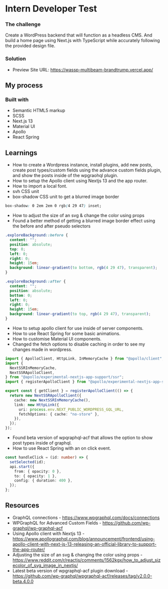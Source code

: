 # Intern Developer Test

### The challenge

Create a WordPress backend that will function as a headless CMS. And build a home page using Next.js with TypeScript while accurately following the provided design file.

### Solution

- Preview Site URL: https://wassp-multibeam-brandtrump.vercel.app/

## My process

### Built with

- Semantic HTML5 markup
- SCSS
- Next.js 13
- Material UI
- Apollo
- React Spring

## Learnings

- How to create a Wordpress instance, install plugins, add new posts, create post types/custom fields using the advance custom fields plugin, and show the posts inside of the wpgraohql plugin.
- How to setup the Apollo client using Nextjs 13 and the app router.
- How to import a local font.
- svh CSS unit
- box-shadow CSS unit to get a blurred image border

```css
box-shadow: 0 2em 2em 0 rgb(4 29 47) inset;
```

- How to adjust the size of an svg & change the color using props
- Found a better method of getting a blurred image border effect using the before and after pseudo selectors

```css
.exploreBackground::before {
  content: "";
  position: absolute;
  top: 0;
  left: 0;
  right: 0;
  height: 15em;
  background: linear-gradient(to bottom, rgb(4 29 47), transparent);
}

.exploreBackground::after {
  content: "";
  position: absolute;
  bottom: 0;
  left: 0;
  right: 0;
  height: 15em;
  background: linear-gradient(to top, rgb(4 29 47), transparent);
}
```

- How to setup apollo client for use inside of server components.
- How to use React Spring for some basic animations.
- How to customise Material UI components.
- Changed the fetch options to disable caching in order to see my changes made in wordpress.

```ts
import { ApolloClient, HttpLink, InMemoryCache } from "@apollo/client";
import {
  NextSSRInMemoryCache,
  NextSSRApolloClient,
} from "@apollo/experimental-nextjs-app-support/ssr";
import { registerApolloClient } from "@apollo/experimental-nextjs-app-support/rsc";

export const { getClient } = registerApolloClient(() => {
  return new NextSSRApolloClient({
    cache: new NextSSRInMemoryCache(),
    link: new HttpLink({
      uri: process.env.NEXT_PUBLIC_WORDPRESS_GQL_URL,
      fetchOptions: { cache: "no-store" },
    }),
  });
});
```

- Found beta version of wpqraphql-acf that allows the option to show post types inside of graphql.
- How to use React Spring with an on click event.

```ts
const handleClick = (id: number) => {
  setSelected(id);
  api.start({
    from: { opacity: 0 },
    to: { opacity: 1 },
    config: { duration: 400 },
  });
};
```

## Resources

- GraphQL connections - https://www.wpgraphql.com/docs/connections
- WPGraphQL for Advanced Custom Fields - https://github.com/wp-graphql/wp-graphql-acf
- Using Apollo client with Nextjs 13 - https://www.apollographql.com/blog/announcement/frontend/using-apollo-client-with-next-js-13-releasing-an-official-library-to-support-the-app-router/
- Adjusting the size of an svg & changing the color using props - https://www.reddit.com/r/reactjs/comments/1562kgx/how_to_adjust_sizecolor_of_svg_image_in_nextjs/
- Latest beta version of wpgraphql-acf plugin download - https://github.com/wp-graphql/wpgraphql-acf/releases/tag/v2.0.0-beta.4.0.0
